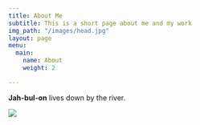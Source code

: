 ```yaml
---
title: About Me
subtitle: This is a short page about me and my work
img_path: "/images/head.jpg"
layout: page
menu:
  main:
    name: About
    weight: 2

---
```

**Jah-bul-on** lives down by the river.

![](/images/river6.jpg)